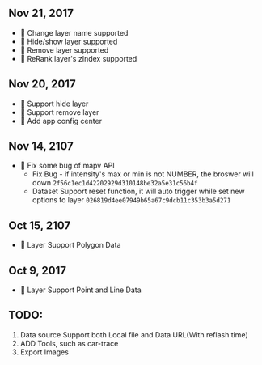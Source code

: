 ## Nov 21, 2017

* :tada: Change layer name supported
* :tada: Hide/show layer supported
* :tada: Remove layer supported
* :tada: ReRank layer's zIndex supported

## Nov 20, 2017

* :tada: Support hide layer
* :tada: Support remove layer
* :tada: Add app config center

## Nov 14, 2107

* :tada: Fix some bug of mapv API
    *  Fix Bug - if intensity's max or min is not NUMBER, the broswer will down `2f56c1ec1d42202929d310148be32a5e31c56b4f`
    *  Dataset Support reset function, it will auto trigger while set new options to layer `026819d4ee07949b65a67c9dcb11c353b3a5d271`


## Oct 15, 2107

* :tada: Layer Support Polygon Data

## Oct 9, 2017

* :tada: Layer Support Point and Line Data


## TODO:

1. Data source Support both Local file and Data URL(With reflash time)
2. ADD Tools, such as car-trace 
3. Export Images